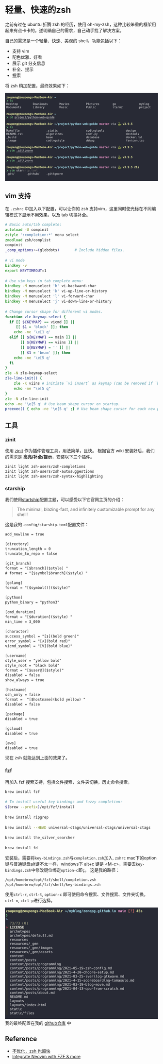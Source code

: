# 轻量、快速的zsh

之前有过在 ubuntu 折腾 zsh 的经历，使用 oh-my-zsh，这种比较笨重的框架用起来有点卡卡的，遂明确自己的需求，自己动手找了解决方案。

自己的需求是一个轻量、快速、美观的 shell，功能包括以下：
- 支持 vim
- 配色优雅、好看
- 展示 git 分支信息
- 补全、提示
- 搜索

将 zsh 稍加配置，最终效果如下：

![zsh-config-demo](./images/zsh-config-demo.png)

## vim 支持
在 `.zshrc` 中加入以下配置，可以让你的 zsh 支持vim，这里同时使光标在不同编辑模式下显示不用效果，以及 tab 切换补全。
```zsh
# Basic auto/tab complete:
autoload -U compinit
zstyle ':completion:*' menu select
zmodload zsh/complist
compinit
_comp_options+=(globdots)		# Include hidden files.

# vi mode
bindkey -v
export KEYTIMEOUT=1

# Use vim keys in tab complete menu:
bindkey -M menuselect 'h' vi-backward-char
bindkey -M menuselect 'k' vi-up-line-or-history
bindkey -M menuselect 'l' vi-forward-char
bindkey -M menuselect 'j' vi-down-line-or-history

# Change cursor shape for different vi modes.
function zle-keymap-select {
  if [[ ${KEYMAP} == vicmd ]] ||
     [[ $1 = 'block' ]]; then
    echo -ne '\e[1 q'
  elif [[ ${KEYMAP} == main ]] ||
       [[ ${KEYMAP} == viins ]] ||
       [[ ${KEYMAP} = '' ]] ||
       [[ $1 = 'beam' ]]; then
    echo -ne '\e[5 q'
  fi
}
zle -N zle-keymap-select
zle-line-init() {
    zle -K viins # initiate `vi insert` as keymap (can be removed if `bindkey -V` has been set elsewhere)
    echo -ne "\e[5 q"
}
zle -N zle-line-init
echo -ne '\e[5 q' # Use beam shape cursor on startup.
preexec() { echo -ne '\e[5 q' ;} # Use beam shape cursor for each new prompt.
```

## 工具
### zinit
使用 [zinit](https://github.com/zdharma/zinit) 作为插件管理工具，用法简单，且快。
根据官方 wiki 安装好后，我们的需求是 **高亮/补全/提示**，安装以下三个插件。
```
zinit light zsh-users/zsh-completions
zinit light zsh-users/zsh-autosuggestions
zinit light zsh-users/zsh-syntax-highlighting
```

### starship
我们使用[startship](https://starship.rs/)配置主题，可以感受以下它官网主页的介绍：
> The minimal, blazing-fast, and infinitely customizable prompt for any shell!

这是我的`.config/starship.toml`配置文件：
```
add_newline = true

[directory]
truncation_length = 0
truncate_to_repo = false

[git_branch]
format = "[$branch]($style) "
# format = "[$symbol$branch]($style) "

[golang]
format = "[$symbol()]($style)"

[python]
python_binary = "python3"

[cmd_duration]
format = "[$duration]($style) "
min_time = 3_000

[character]
success_symbol = "[❯](bold green)"
error_symbol = "[✗](bold red)"
vicmd_symbol = "[V](bold blue)"

[username]
style_user = "yellow bold"
style_root = "black bold"
format = "[$user@]($style)"
disabled = false
show_always = true

[hostname]
ssh_only = false
format =  "[$hostname](bold yellow) "
disabled = false

[package]
disabled = true

[gcloud]
disabled = true

[aws]
disabled = true
```
现在 zsh 就能达到上面的效果了。

### fzf
再加入 fzf 搜索支持，包括文件搜索，文件夹切换，历史命令搜索。
```zsh
brew install fzf

# To install useful key bindings and fuzzy completion:
$(brew --prefix)/opt/fzf/install

brew install ripgrep

brew install --HEAD universal-ctags/universal-ctags/universal-ctags

brew install the_silver_searcher

brew install fd
```
安装后，需要将`key-bindings.zsh`与`completion.zsh`加入`.zshrc`
mac下的option键与普通键盘alt键不太一样，windows下 alt+c 键是 \<M-c>，需要去`key-bindings.zsh`中修改键位绑定`option-c`即`ç`。
这是我的路径：
```
/opt/homebrew/opt/fzf/shell/completion.zsh
/opt/homebrew/opt/fzf/shell/key-bindings.zsh
```
使用`ctrl-r`, `ctrl-t`, `option-c` 即可使用命令搜索、文件搜索、文件夹切换。`ctrl-n`, `ctrl-p`进行选择。

![zsh-config-fzf-search](./images/zsh-config-fzf-search.png)
我的最终配置在我的 [github仓库](https://github.com/ZonePG/dotfiles/tree/main/zsh) 中


## Reference
- [不优化，zsh 也超快](https://shuxiao.wang/posts/zsh-refresh/)
- [Integrate Neovim with FZF & more](https://www.chrisatmachine.com/Neovim/08-fzf/)
